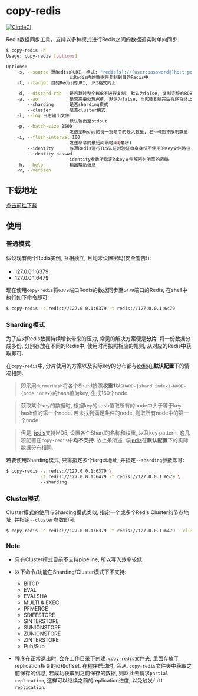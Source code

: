 # copy-redis

[![CircleCI](https://circleci.com/gh/maplestoria/copy-redis.svg?style=svg)](https://circleci.com/gh/maplestoria/copy-redis)

Redis数据同步工具，支持以多种模式进行Redis之间的数据近实时单向同步.

```bash
$ copy-redis -h
Usage: copy-redis [options]

Options:
    -s, --source 源Redis的URI, 格式: "redis[s]://[user:password@]host:port[/#insecure]"
                        此Redis内的数据将复制到目的Redis中
    -t, --target 目的Redis的URI, URI格式同上

    -d, --discard-rdb   是否跳过整个RDB不进行复制. 默认为false, 复制完整的RDB
    -a, --aof           是否需要处理AOF. 默认为false, 当RDB复制完后程序将终止
        --sharding      是否sharding模式
        --cluster       是否cluster模式
    -l, --log 日志输出文件
                        默认输出至stdout
    -p, --batch-size 2500
                        发送至Redis的每一批命令的最大数量, 若<=0则不限制数量
    -i, --flush-interval 100
                        发送命令的最短间隔时间(毫秒)
        --identity      与源Redis进行TLS认证时验证自身身份所使用的Key文件路径
        --identity-passwd
                        identity参数所指定的key文件解密时所需的密码
    -h, --help          输出帮助信息
    -v, --version
```

## 下载地址

[点击前往下载](https://github.com/maplestoria/copy-redis/releases/latest)

## 使用

### 普通模式

假设现有两个Redis实例, 互相独立, 且均未设置密码(安全警告:heavy_exclamation_mark:):

- 127.0.0.1:6379
- 127.0.0.1:6479

现在使用`copy-redis`将`6379`端口Redis的数据同步至`6479`端口的Redis, 在shell中执行如下命令即可:

```bash
$ copy-redis -s redis://127.0.0.1:6379 -t redis://127.0.0.1:6479
```

### Sharding模式

为了应对Redis数据持续增长带来的压力, 常见的解决方案便是**分片**. 将一份数据分成多份, 分别存放在不同的Redis中, 使用时再按照相应的规则, 从对应的Redis中获取即可.

在`copy-redis`中, 分片使用的方案以及实际key的分布都与[jedis](https://github.com/xetorthio/jedis)在**默认配置**下的情况相同.

> 即采用`MurmurHash`将各个Shard按照**权重1**以`SHARD-{shard index}-NODE-{node index}`的hash值为key, 生成160个node.

> 获取某个key的数据时, 根据key的hash值取所有的node中大于等于key hash值的第一个node. 若未找到满足条件的node, 则取所有node中的第一个node

> 但是, [jedis](https://github.com/xetorthio/jedis)支持MD5, 设置各个Shard的名称和权重, 以及key pattern, 这几项配置在`copy-redis`中**均不支持**. 故上条所述, 与[jedis](https://github.com/xetorthio/jedis)在**默认配置**下的实际数据分布相同.

若要使用Sharding模式, 只需指定多个target地址, 并指定`--sharding`参数即可:

```bash
$ copy-redis -s redis://127.0.0.1:6379 \
             -t redis://127.0.0.1:6479 -t redis://127.0.0.1:6579 \ 
             --sharding
```

### Cluster模式

Cluster模式的使用与Sharding模式类似, 指定一个或多个Redis Cluster的节点地址, 并指定`--cluster`参数即可:

```bash
$ copy-redis -s redis://127.0.0.1:6379 -t redis://127.0.0.1:6479 --cluster
```

### Note

- 只有Cluster模式目前不支持pipeline, 所以写入效率较低

- 以下命令/功能在Sharding/Cluster模式下不支持:
    - BITOP
    - EVAL
    - EVALSHA
    - MULTI & EXEC
    - PFMERGE
    - SDIFFSTORE
    - SINTERSTORE
    - SUNIONSTORE
    - ZUNIONSTORE
    - ZINTERSTORE
    - Pub/Sub
    
- 程序在正常退出时, 会在工作目录下创建`.copy-redis`文件夹, 里面存放了replication相关的id和offset.
 在程序启动时, 会从`.copy-redis`文件夹中获取之前保存的信息, 若成功获取到之前保存的数据, 则以此去请求`partial replication`,
 这样可以继续之前的replication进度, 以免触发`full replication`. 